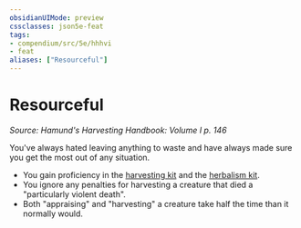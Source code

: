 ```yaml
---
obsidianUIMode: preview
cssclasses: json5e-feat
tags:
- compendium/src/5e/hhhvi
- feat
aliases: ["Resourceful"]
---
```

# Resourceful
*Source: Hamund's Harvesting Handbook: Volume I p. 146*  

You've always hated leaving anything to waste and have always made sure you get the most out of any situation.

- You gain proficiency in the [harvesting kit](compendium/items/harvesting-kit-hhhvi.md) and the [herbalism kit](compendium/items/herbalism-kit.md).  
- You ignore any penalties for harvesting a creature that died a "particularly violent death".  
- Both "appraising" and "harvesting" a creature take half the time than it normally would.